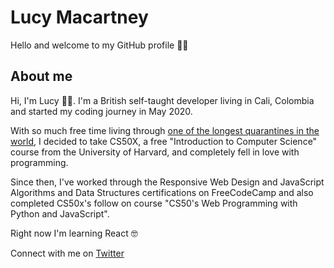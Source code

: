 # Lucy Macartney

Hello and welcome to my GitHub profile 👋🏻

## About me

Hi, I'm Lucy 👋🏻. I'm a British self-taught developer living in Cali, Colombia and started my coding journey in May 2020. 

With so much free time living through [one of the longest quarantines in the world](https://www.abc.net.au/news/2020-11-09/colombia-six-month-coronavirus-lockdown-price-to-pay/12855242), I decided to take CS50X, a free "Introduction to Computer Science" course from the University of Harvard, and completely fell in love with programming. 

Since then, I've worked through the Responsive Web Design and JavaScript Algorithms and Data Structures certifications on FreeCodeCamp and also completed CS50x's follow on course "CS50's Web Programming with Python and JavaScript". 

Right now I'm learning React 🤓

Connect with me on [Twitter](https://twitter.com/codingwithlucy)

<!--
**lmac-1/lmac-1** is a ✨ _special_ ✨ repository because its `README.md` (this file) appears on your GitHub profile.

~~strike through text~~
![alt-text](link)

 <details>
  <summary>Click to expand!</summary>

    ## More great tips!

    - item 1 
    - item 2
</details>

Here are some ideas to get you started:

- 🔭 I’m currently working on ...
- 🌱 I’m currently learning ...
- 👯 I’m looking to collaborate on ...
- 🤔 I’m looking for help with ...
- 💬 Ask me about ...
- 📫 How to reach me: ...
- 😄 Pronouns: ...
- ⚡ Fun fact: ...
-->
